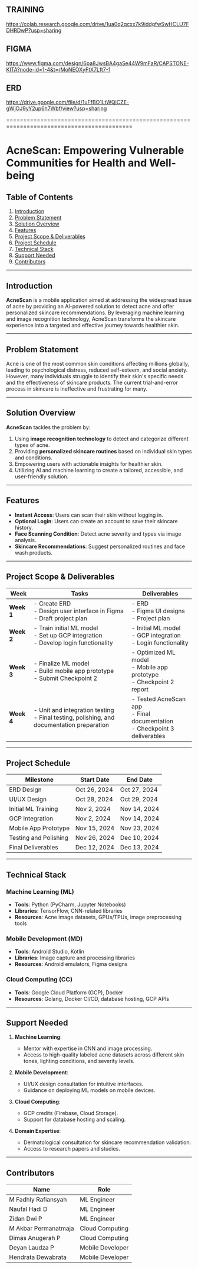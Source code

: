 ## TRAINING
https://colab.research.google.com/drive/1ua0q2qcxx7k9iddgfwSwHCLU7FDHRDwP?usp=sharing

## FIGMA
https://www.figma.com/design/6pa8JwsBA4gaSe44W9mFaR/CAPSTONE-KITA?node-id=1-4&t=rMoNEOXyFtX7Lft7-1

## ERD
https://drive.google.com/file/d/1uFfBO1LtWQiCZE-gWjOJ9yY2up6h7Wbf/view?usp=sharing

===========================================================================================
# AcneScan: Empowering Vulnerable Communities for Health and Well-being

## Table of Contents
1. [Introduction](#introduction)
2. [Problem Statement](#problem-statement)
3. [Solution Overview](#solution-overview)
4. [Features](#features)
5. [Project Scope & Deliverables](#project-scope--deliverables)
6. [Project Schedule](#project-schedule)
7. [Technical Stack](#technical-stack)
8. [Support Needed](#support-needed)
9. [Contributors](#contributors)

---

## Introduction

**AcneScan** is a mobile application aimed at addressing the widespread issue of acne by providing an AI-powered solution to detect acne and offer personalized skincare recommendations. By leveraging machine learning and image recognition technology, AcneScan transforms the skincare experience into a targeted and effective journey towards healthier skin.

---

## Problem Statement

Acne is one of the most common skin conditions affecting millions globally, leading to psychological distress, reduced self-esteem, and social anxiety. However, many individuals struggle to identify their skin's specific needs and the effectiveness of skincare products. The current trial-and-error process in skincare is ineffective and frustrating for many.

---

## Solution Overview

**AcneScan** tackles the problem by:
1. Using **image recognition technology** to detect and categorize different types of acne.
2. Providing **personalized skincare routines** based on individual skin types and conditions.
3. Empowering users with actionable insights for healthier skin.
4. Utilizing AI and machine learning to create a tailored, accessible, and user-friendly solution.

---

## Features

- **Instant Access**: Users can scan their skin without logging in.
- **Optional Login**: Users can create an account to save their skincare history.
- **Face Scanning Condition**: Detect acne severity and types via image analysis.
- **Skincare Recommendations**: Suggest personalized routines and face wash products.

---

## Project Scope & Deliverables

| **Week** | **Tasks** | **Deliverables** |
|----------|-----------|------------------|
| **Week 1** | - Create ERD<br>- Design user interface in Figma<br>- Draft project plan | - ERD<br>- Figma UI designs<br>- Project plan |
| **Week 2** | - Train initial ML model<br>- Set up GCP integration<br>- Develop login functionality | - Initial ML model<br>- GCP integration<br>- Login functionality |
| **Week 3** | - Finalize ML model<br>- Build mobile app prototype<br>- Submit Checkpoint 2 | - Optimized ML model<br>- Mobile app prototype<br>- Checkpoint 2 report |
| **Week 4** | - Unit and integration testing<br>- Final testing, polishing, and documentation preparation | - Tested AcneScan app<br>- Final documentation<br>- Checkpoint 3 deliverables |

---

## Project Schedule

| **Milestone**          | **Start Date**   | **End Date**     |
|-------------------------|------------------|------------------|
| ERD Design             | Oct 26, 2024     | Oct 27, 2024     |
| UI/UX Design           | Oct 28, 2024     | Oct 29, 2024     |
| Initial ML Training     | Nov 2, 2024      | Nov 14, 2024     |
| GCP Integration         | Nov 2, 2024      | Nov 14, 2024     |
| Mobile App Prototype    | Nov 15, 2024     | Nov 23, 2024     |
| Testing and Polishing   | Nov 26, 2024     | Dec 10, 2024      |
| Final Deliverables      | Dec 12, 2024     | Dec 13, 2024     |

---

## Technical Stack

### Machine Learning (ML)
- **Tools**: Python (PyCharm, Jupyter Notebooks)
- **Libraries**: TensorFlow, CNN-related libraries
- **Resources**: Acne image datasets, GPUs/TPUs, image preprocessing tools

### Mobile Development (MD)
- **Tools**: Android Studio, Kotlin
- **Libraries**: Image capture and processing libraries
- **Resources**: Android emulators, Figma designs

### Cloud Computing (CC)
- **Tools**: Google Cloud Platform (GCP), Docker
- **Resources**: Golang, Docker CI/CD, database hosting, GCP APIs

---

## Support Needed

1. **Machine Learning**:
   - Mentor with expertise in CNN and image processing.
   - Access to high-quality labeled acne datasets across different skin tones, lighting conditions, and severity levels.

2. **Mobile Development**:
   - UI/UX design consultation for intuitive interfaces.
   - Guidance on deploying ML models on mobile devices.

3. **Cloud Computing**:
   - GCP credits (Firebase, Cloud Storage).
   - Support for database hosting and scaling.

4. **Domain Expertise**:
   - Dermatological consultation for skincare recommendation validation.
   - Access to research papers and studies.

---
## Contributors
| **Name** |	**Role** |	
|------------------|------------------|
| M Fadhly Rafiansyah |	ML Engineer |
| Naufal Hadi D |	ML Engineer	|
| Zidan Dwi P | ML Engineer |
| M Akbar Permanatmaja | Cloud Computing |
| Dimas Anugerah P | Cloud Computing |
| Deyan Laudza P | Mobile Developer |
| Hendrata Dewabrata | Mobile Developer |
